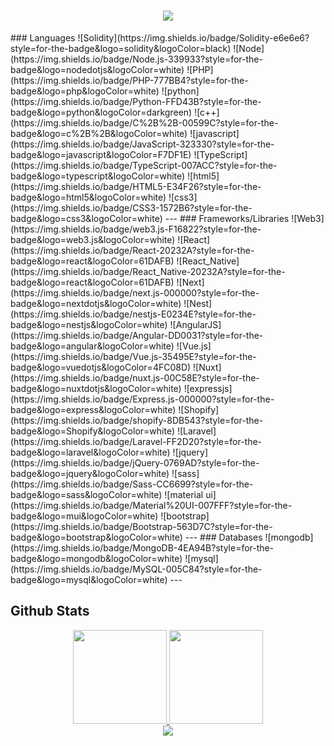 <h1 align="center"> <a href="https://github.com/CharmingDev777"> <img src="https://readme-typing-svg.herokuapp.com?lines=DevOps+Engineer+and+Technical+Partner;Senior+API+and+Mobile+Developer;Shopify+and+Frontend+Engineer;&center=true&width=450&height=50&font=georgia"> </a> </h1> <!-- <a href="https://app.daily.dev/hotdev" align="right"><img src="https://api.daily.dev/devcards/4aba052d94b34db9a001fc7e9d4afc35.png?r=410" width="400" alt="Ishimoto Yamada's Dev Card" /></a> --> ### Languages ![Solidity](https://img.shields.io/badge/Solidity-e6e6e6?style=for-the-badge&logo=solidity&logoColor=black) ![Node](https://img.shields.io/badge/Node.js-339933?style=for-the-badge&logo=nodedotjs&logoColor=white) ![PHP](https://img.shields.io/badge/PHP-777BB4?style=for-the-badge&logo=php&logoColor=white) ![python](https://img.shields.io/badge/Python-FFD43B?style=for-the-badge&logo=python&logoColor=darkgreen) ![c++](https://img.shields.io/badge/C%2B%2B-00599C?style=for-the-badge&logo=c%2B%2B&logoColor=white) ![javascript](https://img.shields.io/badge/JavaScript-323330?style=for-the-badge&logo=javascript&logoColor=F7DF1E) ![TypeScript](https://img.shields.io/badge/TypeScript-007ACC?style=for-the-badge&logo=typescript&logoColor=white) ![html5](https://img.shields.io/badge/HTML5-E34F26?style=for-the-badge&logo=html5&logoColor=white) ![css3](https://img.shields.io/badge/CSS3-1572B6?style=for-the-badge&logo=css3&logoColor=white) --- ### Frameworks/Libraries ![Web3](https://img.shields.io/badge/web3.js-F16822?style=for-the-badge&logo=web3.js&logoColor=white) ![React](https://img.shields.io/badge/React-20232A?style=for-the-badge&logo=react&logoColor=61DAFB) ![React_Native](https://img.shields.io/badge/React_Native-20232A?style=for-the-badge&logo=react&logoColor=61DAFB) ![Next](https://img.shields.io/badge/next.js-000000?style=for-the-badge&logo=nextdotjs&logoColor=white) ![Nest](https://img.shields.io/badge/nestjs-E0234E?style=for-the-badge&logo=nestjs&logoColor=white) ![AngularJS](https://img.shields.io/badge/Angular-DD0031?style=for-the-badge&logo=angular&logoColor=white) ![Vue.js](https://img.shields.io/badge/Vue.js-35495E?style=for-the-badge&logo=vuedotjs&logoColor=4FC08D) ![Nuxt](https://img.shields.io/badge/nuxt.js-00C58E?style=for-the-badge&logo=nuxtdotjs&logoColor=white) ![expressjs](https://img.shields.io/badge/Express.js-000000?style=for-the-badge&logo=express&logoColor=white) ![Shopify](https://img.shields.io/badge/shopify-8DB543?style=for-the-badge&logo=Shopify&logoColor=white) ![Laravel](https://img.shields.io/badge/Laravel-FF2D20?style=for-the-badge&logo=laravel&logoColor=white) ![jquery](https://img.shields.io/badge/jQuery-0769AD?style=for-the-badge&logo=jquery&logoColor=white) ![sass](https://img.shields.io/badge/Sass-CC6699?style=for-the-badge&logo=sass&logoColor=white) ![material ui](https://img.shields.io/badge/Material%20UI-007FFF?style=for-the-badge&logo=mui&logoColor=white) ![bootstrap](https://img.shields.io/badge/Bootstrap-563D7C?style=for-the-badge&logo=bootstrap&logoColor=white) --- ### Databases ![mongodb](https://img.shields.io/badge/MongoDB-4EA94B?style=for-the-badge&logo=mongodb&logoColor=white) ![mysql](https://img.shields.io/badge/MySQL-005C84?style=for-the-badge&logo=mysql&logoColor=white) --- <h2 align="left" id="macropower-tech">Github Stats  </h2> <div align="center"> <a href="https://github.com/CharmingDev777"> <img height="150px" src="https://github-readme-stats.vercel.app/api?username=CharmingDev777&show_icons=true&theme=gruvbox&include_all_commits=true&count_private=true" /> <img height="150px" src="https://github-readme-stats.vercel.app/api/top-langs/?username=CharmingDev777&layout=compact&langs_count=7&theme=gruvbox" /> </a> </div> <div align="center" width="100"> <img src="https://github-profile-trophy.vercel.app/?username=CharmingDev777&column=8&theme=gruvbox&no-frame=true&margin-w=3&margin-h=5"/> </div>
